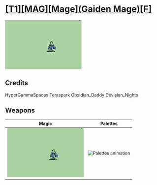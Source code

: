 # [\[T1\]\[MAG\]\[Mage\]\(Gaiden Mage\)\[F\]](../%5BT1%5D%5BMAG%5D%5BMage%5D(Gaiden%20Mage)%5BF%5D)

<img src="./6.%20Magic/Magic_000.png" alt="[T1][MAG][Mage](Gaiden Mage)[F] standing" />

## Credits

HyperGammaSpaces
Teraspark
Obsidian_Daddy
Devisian_Nights

## Weapons


|Magic |Palettes |
|  :---: | :---: |
| <img alt="Magic animation" src="./6.%20Magic/Magic.gif" /> | <img alt="Palettes animation" src="./Palettes/Palettes.gif" /> |
